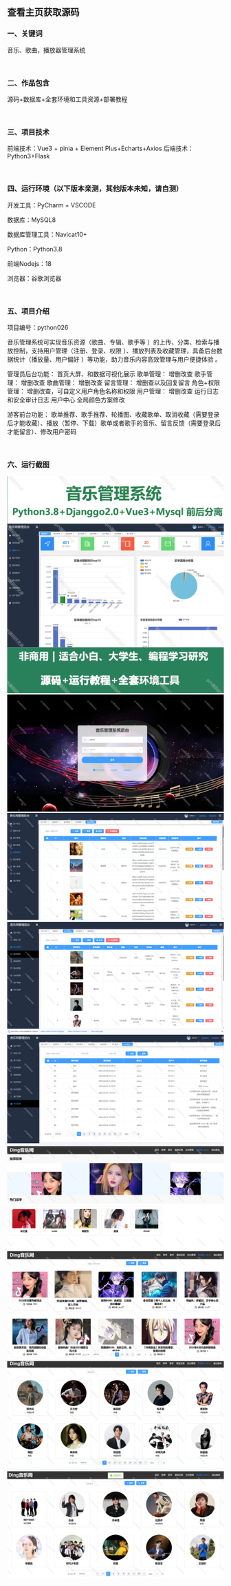  
## 查看主页获取源码


### 一、关键词

音乐、歌曲，播放器管理系统

<br/>

### 二、作品包含

源码+数据库+全套环境和工具资源+部署教程


<br/>

### 三、项目技术

前端技术：Vue3 + pinia + Element Plus+Echarts+Axios
后端技术：Python3+Flask
  

<br/>

### 四、运行环境（以下版本亲测，其他版本未知，请自测）

开发工具：PyCharm + VSCODE

数据库：MySQL8

数据库管理工具：Navicat10+

Python：Python3.8

前端Nodejs：18

浏览器：谷歌浏览器



<br/>

### 五、项目介绍

项目编号：python026

音乐管理系统可实现音乐资源（歌曲、专辑、歌手等 ）的上传、分类、检索与播放控制，支持用户管理（注册、登录、权限 ）、播放列表及收藏管理，具备后台数据统计（播放量、用户偏好 ）等功能，助力音乐内容高效管理与用户便捷体验 。

管理员后台功能：
 首页大屏、和数据可视化展示
 歌单管理： 增删改查
 歌手管理： 增删改查
 歌曲管理： 增删改查
 留言管理： 增删查以及回复留言
 角色+权限管理： 增删改查，可自定义用户角色名称和权限
 用户管理： 增删改查
 运行日志和安全审计日志
 用户中心
 全局颜色方案修改

游客前台功能：
歌单推荐、歌手推荐、轮播图、收藏歌单、取消收藏（需要登录后才能收藏）、播放（暂停、下载）歌单或者歌手的音乐、留言反馈（需要登录后才能留言）、修改用户密码


<br/>

### 六、运行截图

![cover.png](./cover.png)
![1.png](./1.png)
![2.png](./2.png)
![3.png](./3.png)
![4.png](./4.png)
![5.png](./5.png)
![6.png](./6.png)
![7.png](./7.png)
![8.png](./8.png)
